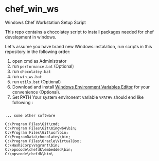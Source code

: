 # chef_win_ws
Windows Chef Workstation Setup Script

This repo contains a chocolatey script to install packages needed for chef development in windows.

Let's assume you have brand new Windows instalation, run scripts in this repository in the following order:

1. open cmd as Administrator 
2. run ```performance.bat``` (Optional)
3. run ```chocolatey.bat```
4. run ```win_ws.bat```
5. run ```utils.bat``` (Optional)
6. Download and install [Windows Environment Variables Editor](http://eveditor.com/) for your convenience (Optional).
7. Set PATH
Your system environemt variable ```%PATH%``` should end like following :
```

... some other software

C:\Program Files\Git\cmd;
C:\Program Files\Git\mingw64\bin;
C:\Program Files\Git\usr\bin;
C:\ProgramData\chocolatey\bin;
C:\Program Files\Oracle\VirtualBox;
C:\HashiCorp\Vagrant\bin;
C:\opscode\chefdk\embedded\bin;
C:\opscode\chefdk\bin\
```
